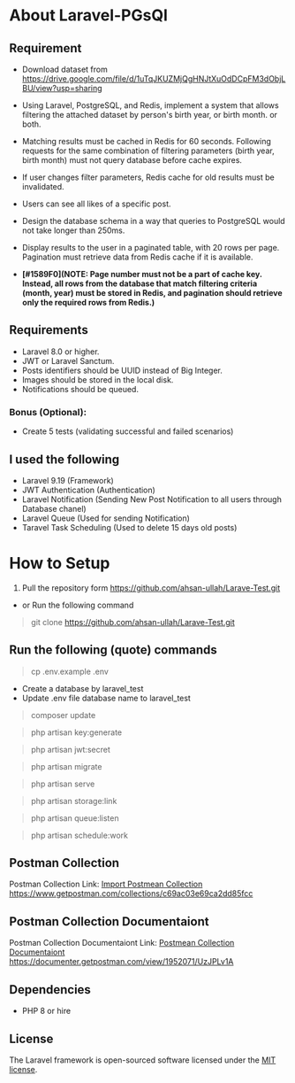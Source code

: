 
# About Laravel-PGsQl
## Requirement 
- Download dataset from https://drive.google.com/file/d/1uTqJKUZMjQgHNJtXuOdDCpFM3dObjLBU/view?usp=sharing
- Using Laravel, PostgreSQL, and Redis, implement a system that allows filtering the attached dataset by person's birth year, or birth month. or both.
- Matching results must be cached in Redis for 60 seconds. Following requests for the same combination of filtering parameters (birth year, birth month) must not query database before cache expires.
- If user changes filter parameters, Redis cache for old results must be invalidated.
- Users can see all likes of a specific post.
- Design the database schema in a way that queries to PostgreSQL would not take longer than 250ms.
- Display results to the user in a paginated table, with 20 rows per page. Pagination must retrieve data from Redis cache if it is available.

- **[#1589F0](NOTE: Page number must not be a part of cache key. Instead, all rows from the database that match filtering criteria (month, year) must be stored in Redis, and pagination should retrieve only the required rows from Redis.)**
## Requirements
- Laravel 8.0 or higher.
- JWT or Laravel Sanctum.
- Posts identifiers should be UUID instead of Big Integer.
- Images should be stored in the local disk.
- Notifications should be queued.

### Bonus (Optional):
- Create 5 tests (validating successful and failed scenarios)

## I used the following
- Laravel 9.19 (Framework)
- JWT Authentication (Authentication)
- Laravel Notification (Sending New Post Notification to all users through Database chanel)
- Laravel Queue (Used for sending Notification)
- Taravel Task Scheduling (Used to delete 15 days old posts)
# How to Setup
1. Pull the repository form 
https://github.com/ahsan-ullah/Larave-Test.git
- or Run the following command 
> git clone https://github.com/ahsan-ullah/Larave-Test.git

## Run the following (quote) commands
> cp .env.example .env
- Create a database by laravel_test
- Update .env file database name to laravel_test
> composer update

> php artisan key:generate

> php artisan jwt:secret

> php artisan migrate

> php artisan serve

> php artisan storage:link

> php artisan queue:listen

> php artisan schedule:work

## Postman Collection
Postman Collection Link:
[Import Postmean Collection](https://www.getpostman.com/collections/c69ac03e69ca2dd85fcc)
https://www.getpostman.com/collections/c69ac03e69ca2dd85fcc

## Postman Collection Documentaiont
Postman Collection Documentaiont Link:
[Postmean Collection Documentaiont](https://documenter.getpostman.com/view/1952071/UzJPLv1A)
https://documenter.getpostman.com/view/1952071/UzJPLv1A
## Dependencies
- PHP 8 or hire
## License

The Laravel framework is open-sourced software licensed under the [MIT license](https://opensource.org/licenses/MIT).
